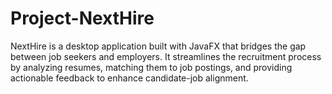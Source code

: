 # Project-NextHire
NextHire is a desktop application built with JavaFX that bridges the gap between job seekers and employers. It streamlines the recruitment process by analyzing resumes, matching them to job postings, and providing actionable feedback to enhance candidate-job alignment.
